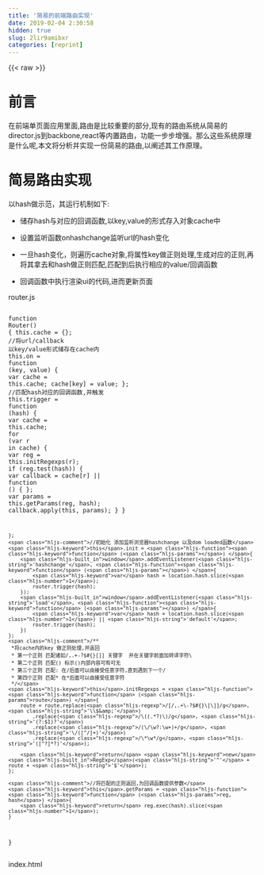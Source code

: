 ```yaml
---
title: '简易的前端路由实现' 
date: 2019-02-04 2:30:58
hidden: true
slug: 2lir9amibxr
categories: [reprint]
---
```


{{< raw >}}

                    
<h1 id="articleHeader0">前言</h1>
<p>在前端单页面应用里面,路由是比较重要的部分,现有的路由系统从简易的director.js到backbone,react等内置路由，功能一步步增强。那么这些系统原理是什么呢,本文将分析并实现一份简易的路由,以阐述其工作原理。</p>
<h1 id="articleHeader1">简易路由实现</h1>
<p>以hash做示范，其运行机制如下:</p>
<ul>
<li><p>储存hash与对应的回调函数,以key,value的形式存入对象cache中</p></li>
<li><p>设置监听函数onhashchange监听url的hash变化</p></li>
<li><p>一旦hash变化，则遍历cache对象,将属性key做正则处理,生成对应的正则,再将其拿去和hash做正则匹配,匹配到后执行相应的value/回调函数</p></li>
<li><p>回调函数中执行渲染ui的代码,进而更新页面</p></li>
</ul>
<p>router.js</p>
<div class="widget-codetool" style="display:none;">
      <div class="widget-codetool--inner">
      <span class="selectCode code-tool" data-toggle="tooltip" data-placement="top" title="" data-original-title="全选"></span>
      <span type="button" class="copyCode code-tool" data-toggle="tooltip" data-placement="top" data-clipboard-text="    function Router() {
    this.cache = {};
    //将url/callback 以key/value形式储存在cache内
    this.on = function (key, value) {
        var cache = this.cache;
        cache[key] = value;
    };
    //匹配hash对应的回调函数,并触发
    this.trigger = function (hash) {
        var cache = this.cache;
        for (var r in cache) {
            var reg = this.initRegexps(r);
            if (reg.test(hash)) {
                var callback = cache[r] || function () {
                    };
                var params = this.getParams(reg, hash);
                callback.apply(this, params);
            }
        }

    };
    //初始化 添加监听浏览器hashchange 以及dom loaded函数
    this.init = function () {
        window.addEventListener('hashchange', function () {
            var hash = location.hash.slice(1);
            router.trigger(hash);
        });
        window.addEventListener('load', function () {
            var hash = location.hash.slice(1) || 'default';
            router.trigger(hash);
        })
    };
    /**
     *将cache内的key 做正则处理,并返回
     * 第一个正则 匹配诸如/,.+-?$#{}[]] 关键字  并在关键字前面加转译字符\
     * 第二个正则 匹配() 标示()内部内容可有可无
     * 第三个正则 匹配: 在/后面可以由接受任意字符,直到遇到下一个/
     * 第四个正则 匹配* 在*后面可以由接受任意字符
     */
    this.initRegexps = function (route) {
        route = route.replace(/[/,.+\-?$#{}\[\]]/g, '\\$&amp;')
            .replace(/\((.*?)\)/g, '(?:$1)?')
            .replace(/(\/\w?:\w+)+/g, '\/([^/]+)')
            .replace(/\*\w*/g, '([^?]*?)');

        return new RegExp('^' + route + '$');
    };

    //将匹配的正则返回,为回调函数提供参数
    this.getParams = function (reg, hash) {
        return reg.exec(hash).slice(1);
    }
}
" title="" data-original-title="复制"></span>
      <span type="button" class="saveToNote code-tool" data-toggle="tooltip" data-placement="top" title="" data-original-title="放进笔记"></span>
      </div>
      </div><pre class="hljs javascript"><code>    <span class="hljs-function"><span class="hljs-keyword">function</span> <span class="hljs-title">Router</span>(<span class="hljs-params"></span>) </span>{
    <span class="hljs-keyword">this</span>.cache = {};
    <span class="hljs-comment">//将url/callback 以key/value形式储存在cache内</span>
    <span class="hljs-keyword">this</span>.on = <span class="hljs-function"><span class="hljs-keyword">function</span> (<span class="hljs-params">key, value</span>) </span>{
        <span class="hljs-keyword">var</span> cache = <span class="hljs-keyword">this</span>.cache;
        cache[key] = value;
    };
    <span class="hljs-comment">//匹配hash对应的回调函数,并触发</span>
    <span class="hljs-keyword">this</span>.trigger = <span class="hljs-function"><span class="hljs-keyword">function</span> (<span class="hljs-params">hash</span>) </span>{
        <span class="hljs-keyword">var</span> cache = <span class="hljs-keyword">this</span>.cache;
        <span class="hljs-keyword">for</span> (<span class="hljs-keyword">var</span> r <span class="hljs-keyword">in</span> cache) {
            <span class="hljs-keyword">var</span> reg = <span class="hljs-keyword">this</span>.initRegexps(r);
            <span class="hljs-keyword">if</span> (reg.test(hash)) {
                <span class="hljs-keyword">var</span> callback = cache[r] || <span class="hljs-function"><span class="hljs-keyword">function</span> (<span class="hljs-params"></span>) </span>{
                    };
                <span class="hljs-keyword">var</span> params = <span class="hljs-keyword">this</span>.getParams(reg, hash);
                callback.apply(<span class="hljs-keyword">this</span>, params);
            }
        }

    };
    <span class="hljs-comment">//初始化 添加监听浏览器hashchange 以及dom loaded函数</span>
    <span class="hljs-keyword">this</span>.init = <span class="hljs-function"><span class="hljs-keyword">function</span> (<span class="hljs-params"></span>) </span>{
        <span class="hljs-built_in">window</span>.addEventListener(<span class="hljs-string">'hashchange'</span>, <span class="hljs-function"><span class="hljs-keyword">function</span> (<span class="hljs-params"></span>) </span>{
            <span class="hljs-keyword">var</span> hash = location.hash.slice(<span class="hljs-number">1</span>);
            router.trigger(hash);
        });
        <span class="hljs-built_in">window</span>.addEventListener(<span class="hljs-string">'load'</span>, <span class="hljs-function"><span class="hljs-keyword">function</span> (<span class="hljs-params"></span>) </span>{
            <span class="hljs-keyword">var</span> hash = location.hash.slice(<span class="hljs-number">1</span>) || <span class="hljs-string">'default'</span>;
            router.trigger(hash);
        })
    };
    <span class="hljs-comment">/**
     *将cache内的key 做正则处理,并返回
     * 第一个正则 匹配诸如/,.+-?$#{}[]] 关键字  并在关键字前面加转译字符\
     * 第二个正则 匹配() 标示()内部内容可有可无
     * 第三个正则 匹配: 在/后面可以由接受任意字符,直到遇到下一个/
     * 第四个正则 匹配* 在*后面可以由接受任意字符
     */</span>
    <span class="hljs-keyword">this</span>.initRegexps = <span class="hljs-function"><span class="hljs-keyword">function</span> (<span class="hljs-params">route</span>) </span>{
        route = route.replace(<span class="hljs-regexp">/[/,.+\-?$#{}\[\]]/g</span>, <span class="hljs-string">'\\$&amp;'</span>)
            .replace(<span class="hljs-regexp">/\((.*?)\)/g</span>, <span class="hljs-string">'(?:$1)?'</span>)
            .replace(<span class="hljs-regexp">/(\/\w?:\w+)+/g</span>, <span class="hljs-string">'\/([^/]+)'</span>)
            .replace(<span class="hljs-regexp">/\*\w*/g</span>, <span class="hljs-string">'([^?]*?)'</span>);

        <span class="hljs-keyword">return</span> <span class="hljs-keyword">new</span> <span class="hljs-built_in">RegExp</span>(<span class="hljs-string">'^'</span> + route + <span class="hljs-string">'$'</span>);
    };

    <span class="hljs-comment">//将匹配的正则返回,为回调函数提供参数</span>
    <span class="hljs-keyword">this</span>.getParams = <span class="hljs-function"><span class="hljs-keyword">function</span> (<span class="hljs-params">reg, hash</span>) </span>{
        <span class="hljs-keyword">return</span> reg.exec(hash).slice(<span class="hljs-number">1</span>);
    }
}
</code></pre>
<p>index.html</p>
<div class="widget-codetool" style="display:none;">
      <div class="widget-codetool--inner">
      <span class="selectCode code-tool" data-toggle="tooltip" data-placement="top" title="" data-original-title="全选"></span>
      <span type="button" class="copyCode code-tool" data-toggle="tooltip" data-placement="top" data-clipboard-text="<style>
    .test {
        width: 200px;
        height: 200px;
        color:white;
    }
</style>

<div>
    <a href=&quot;#/aaaa/bcd&quot;>hash=aaaa/bcd 匹配/aaaa/:id</a>
</div>
<div>
    <a href=&quot;#/bbbb&quot;>hash=bbbb 匹配/bbbb(/:name)</a>
</div>
<div>
    <a href=&quot;#/bbbb/ddd&quot;>hash=bbbb/ddd 匹配/bbbb(/:name)</a>
</div>
<div>
    <a href=&quot;#/cccc/s/d&quot;>hash=cccc/s/d 匹配cccc/*</a>
</div>
<div class=&quot;test&quot;>
</div>

<script>
        var router = new Router();
        var test = $('.test');
        router.on('/', function () {
            test.css('background-color', 'green').css('color','white').html('我是绿色');
        })
        router.on('/aaaa/:id', function (id) {
            console.log(id);
            test.css('background-color', 'red').css('color','white').html('我是红色');
        })
        router.on('/bbbb(/:name)', function (name) {
            console.log(name);
            test.css('background-color', 'yellow').css('color','red').html('我是黄色');
        })
        router.on('/cccc/*', function (x) {
            console.log(x);
            test.css('background-color', 'black').css('color','white').html('我是黑色');
        })
        router.init();
</script>
        " title="" data-original-title="复制"></span>
      <span type="button" class="saveToNote code-tool" data-toggle="tooltip" data-placement="top" title="" data-original-title="放进笔记"></span>
      </div>
      </div><pre class="hljs xml"><code><span class="hljs-tag">&lt;<span class="hljs-name">style</span>&gt;</span><span class="css">
    <span class="hljs-selector-class">.test</span> {
        <span class="hljs-attribute">width</span>: <span class="hljs-number">200px</span>;
        <span class="hljs-attribute">height</span>: <span class="hljs-number">200px</span>;
        <span class="hljs-attribute">color</span>:white;
    }
</span><span class="hljs-tag">&lt;/<span class="hljs-name">style</span>&gt;</span>

<span class="hljs-tag">&lt;<span class="hljs-name">div</span>&gt;</span>
    <span class="hljs-tag">&lt;<span class="hljs-name">a</span> <span class="hljs-attr">href</span>=<span class="hljs-string">"#/aaaa/bcd"</span>&gt;</span>hash=aaaa/bcd 匹配/aaaa/:id<span class="hljs-tag">&lt;/<span class="hljs-name">a</span>&gt;</span>
<span class="hljs-tag">&lt;/<span class="hljs-name">div</span>&gt;</span>
<span class="hljs-tag">&lt;<span class="hljs-name">div</span>&gt;</span>
    <span class="hljs-tag">&lt;<span class="hljs-name">a</span> <span class="hljs-attr">href</span>=<span class="hljs-string">"#/bbbb"</span>&gt;</span>hash=bbbb 匹配/bbbb(/:name)<span class="hljs-tag">&lt;/<span class="hljs-name">a</span>&gt;</span>
<span class="hljs-tag">&lt;/<span class="hljs-name">div</span>&gt;</span>
<span class="hljs-tag">&lt;<span class="hljs-name">div</span>&gt;</span>
    <span class="hljs-tag">&lt;<span class="hljs-name">a</span> <span class="hljs-attr">href</span>=<span class="hljs-string">"#/bbbb/ddd"</span>&gt;</span>hash=bbbb/ddd 匹配/bbbb(/:name)<span class="hljs-tag">&lt;/<span class="hljs-name">a</span>&gt;</span>
<span class="hljs-tag">&lt;/<span class="hljs-name">div</span>&gt;</span>
<span class="hljs-tag">&lt;<span class="hljs-name">div</span>&gt;</span>
    <span class="hljs-tag">&lt;<span class="hljs-name">a</span> <span class="hljs-attr">href</span>=<span class="hljs-string">"#/cccc/s/d"</span>&gt;</span>hash=cccc/s/d 匹配cccc/*<span class="hljs-tag">&lt;/<span class="hljs-name">a</span>&gt;</span>
<span class="hljs-tag">&lt;/<span class="hljs-name">div</span>&gt;</span>
<span class="hljs-tag">&lt;<span class="hljs-name">div</span> <span class="hljs-attr">class</span>=<span class="hljs-string">"test"</span>&gt;</span>
<span class="hljs-tag">&lt;/<span class="hljs-name">div</span>&gt;</span>

<span class="hljs-tag">&lt;<span class="hljs-name">script</span>&gt;</span><span class="javascript">
        <span class="hljs-keyword">var</span> router = <span class="hljs-keyword">new</span> Router();
        <span class="hljs-keyword">var</span> test = $(<span class="hljs-string">'.test'</span>);
        router.on(<span class="hljs-string">'/'</span>, <span class="hljs-function"><span class="hljs-keyword">function</span> (<span class="hljs-params"></span>) </span>{
            test.css(<span class="hljs-string">'background-color'</span>, <span class="hljs-string">'green'</span>).css(<span class="hljs-string">'color'</span>,<span class="hljs-string">'white'</span>).html(<span class="hljs-string">'我是绿色'</span>);
        })
        router.on(<span class="hljs-string">'/aaaa/:id'</span>, <span class="hljs-function"><span class="hljs-keyword">function</span> (<span class="hljs-params">id</span>) </span>{
            <span class="hljs-built_in">console</span>.log(id);
            test.css(<span class="hljs-string">'background-color'</span>, <span class="hljs-string">'red'</span>).css(<span class="hljs-string">'color'</span>,<span class="hljs-string">'white'</span>).html(<span class="hljs-string">'我是红色'</span>);
        })
        router.on(<span class="hljs-string">'/bbbb(/:name)'</span>, <span class="hljs-function"><span class="hljs-keyword">function</span> (<span class="hljs-params">name</span>) </span>{
            <span class="hljs-built_in">console</span>.log(name);
            test.css(<span class="hljs-string">'background-color'</span>, <span class="hljs-string">'yellow'</span>).css(<span class="hljs-string">'color'</span>,<span class="hljs-string">'red'</span>).html(<span class="hljs-string">'我是黄色'</span>);
        })
        router.on(<span class="hljs-string">'/cccc/*'</span>, <span class="hljs-function"><span class="hljs-keyword">function</span> (<span class="hljs-params">x</span>) </span>{
            <span class="hljs-built_in">console</span>.log(x);
            test.css(<span class="hljs-string">'background-color'</span>, <span class="hljs-string">'black'</span>).css(<span class="hljs-string">'color'</span>,<span class="hljs-string">'white'</span>).html(<span class="hljs-string">'我是黑色'</span>);
        })
        router.init();
</span><span class="hljs-tag">&lt;/<span class="hljs-name">script</span>&gt;</span>
        </code></pre>
<h2 id="articleHeader2">代码地址</h2>
<p><a href="https://github.com/laughing-pic-zhu/simple-router" rel="nofollow noreferrer" target="_blank">点击查看本文完整代码</a></p>
<h2 id="articleHeader3">效果图</h2>
<p><span class="img-wrap"><img data-src="/img/bVCrFx" src="https://static.alili.tech/img/bVCrFx" alt="图片描述" title="图片描述" style="cursor: pointer; display: inline;"></span></p>
<h2 id="articleHeader4">流程图</h2>
<p><span class="img-wrap"><img data-src="/img/bVCrIA" src="https://static.alili.tech/img/bVCrIA" alt="图片描述" title="图片描述" style="cursor: pointer; display: inline;"></span></p>
<h1 id="articleHeader5">归纳</h1>
<p>虽然本文实现比较简单，但很多框架的内部路由也是基于这种机制，只不过有基于对自身的特性做了一些优化。</p>
<h1 id="articleHeader6">最后</h1>
<p>本文有什么不完善的地方,或者流程图有待改进的地方,敬请斧正。</p>

                
{{< /raw >}}

# 版权声明
本文资源来源互联网，仅供学习研究使用，版权归该资源的合法拥有者所有，

本文仅用于学习、研究和交流目的。转载请注明出处、完整链接以及原作者。

原作者若认为本站侵犯了您的版权，请联系我们，我们会立即删除！

## 原文标题
简易的前端路由实现

## 原文链接
[https://segmentfault.com/a/1190000006740604](https://segmentfault.com/a/1190000006740604)


